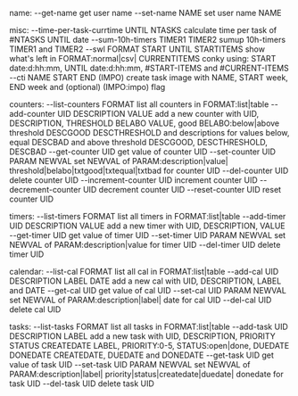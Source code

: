 name:
  --get-name                            get user name
  --set-name NAME                       set user name NAME

misc:
  --time-per-task-currtime UNTIL NTASKS calculate time per task of #NTASKS
                                        UNTIL date
  --sum-10h-timers TIMER1 TIMER2        sumup 10h-timers TIMER1 and TIMER2
  --swl FORMAT START UNTIL STARTITEMS   show what's left in FORMAT:normal|csv|
        CURRENTITEMS                    conky using: START date:d:hh:mm, UNTIL
                                        date:d:hh:mm, #START-ITEMS and
                                        #CURRENT-ITEMS
  --cti NAME START END (IMPO)           create task image with NAME, START week,
                                        END week and (optional) (IMPO:impo) flag

counters:
  --list-counters FORMAT                list all counters in FORMAT:list|table
  --add-counter UID DESCRIPTION VALUE   add a new counter with UID, DESCRIPTION,
                THRESHOLD BELABO        VALUE, good BELABO:below|above threshold
                DESCGOOD DESCTHRESHOLD  and descriptions for values below, equal
                DESCBAD                 and above threshold DESCGOOD,
                                        DESCTHRESHOLD, DESCBAD
  --get-counter UID                     get value of counter UID
  --set-counter UID PARAM NEWVAL        set NEWVAL of PARAM:description|value|
                                        threshold|belabo|txtgood|txtequal|txtbad
                                        for counter UID
  --del-counter UID                     delete counter UID
  --increment-counter UID               increment counter UID
  --decrement-counter UID               decrement counter UID
  --reset-counter UID                   reset counter UID

timers:
  --list-timers FORMAT                  list all timers in FORMAT:list|table
  --add-timer UID DESCRIPTION VALUE     add a new timer with UID, DESCRIPTION,
                                        VALUE
  --get-timer UID                       get value of timer UID
  --set-timer UID PARAM NEWVAL          set NEWVAL of PARAM:description|value
                                        for timer UID
  --del-timer UID                       delete timer UID

calendar:
  --list-cal FORMAT                     list all cal in FORMAT:list|table
  --add-cal UID DESCRIPTION LABEL DATE  add a new cal with UID, DESCRIPTION,
                                        LABEL and DATE
  --get-cal UID                         get value of cal UID
  --set-cal UID PARAM NEWVAL            set NEWVAL of PARAM:description|label|
                                        date for cal UID
  --del-cal UID                         delete cal UID

tasks:
  --list-tasks FORMAT                   list all tasks in FORMAT:list|table
  --add-task UID DESCRIPTION LABEL      add a new task with UID, DESCRIPTION,
             PRIORITY STATUS CREATEDATE LABEL, PRIORITY:0-5, STATUS:open|done,
             DUEDATE DONEDATE           CREATEDATE, DUEDATE and DONEDATE
  --get-task UID                        get value of task UID
  --set-task UID PARAM NEWVAL           set NEWVAL of PARAM:description|label|
                                        priority|status|createdate|duedate|
                                        donedate for task UID
  --del-task UID                        delete task UID
